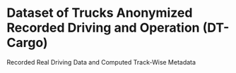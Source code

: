 # Dataset of Trucks Anonymized Recorded Driving and Operation (DT-Cargo)
Recorded Real Driving Data and Computed Track-Wise Metadata

